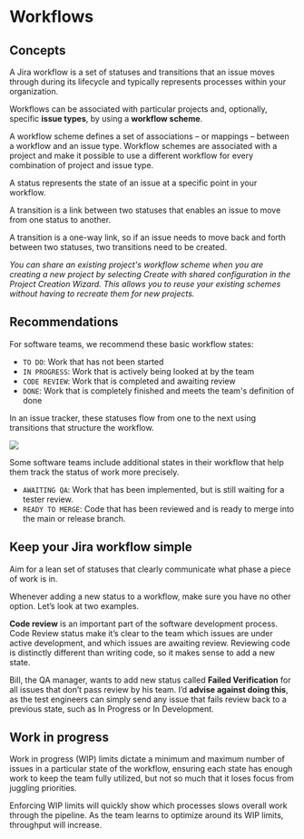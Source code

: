 # Workflows

## Concepts

A Jira workflow is a set of statuses and transitions that an issue moves through during its lifecycle and typically represents processes within your organization. 

Workflows can be associated with particular projects and, optionally, specific **issue types**, by using a **workflow scheme**.

A workflow scheme defines a set of associations – or mappings – between a workflow and an issue type. Workflow schemes are associated with a project and make it possible to use a different workflow for every combination of project and issue type.

A status represents the state of an issue at a specific point in your workflow.

A transition is a link between two statuses that enables an issue to move from one status to another.

A transition is a one-way link, so if an issue needs to move back and forth between two statuses, two transitions need to be created.

*You can share an existing project's workflow scheme when you are creating a new project by selecting Create with shared configuration in the Project Creation Wizard. This allows you to reuse your existing schemes without having to recreate them for new projects.*


## Recommendations

For software teams, we recommend these basic workflow states:

- `TO DO`: Work that has not been started
- `IN PROGRESS`: Work that is actively being looked at by the team
- `CODE REVIEW`: Work that is completed and awaiting review
- `DONE`: Work that is completely finished and meets the team's definition of done

In an issue tracker, these statuses flow from one to the next using transitions that structure the workflow. 

![](https://wac-cdn.atlassian.com/dam/jcr:b05f60d5-04a0-4ef1-b2f6-c329bcbdd068/AgileWorkflow.svg?cdnVersion=1746)

Some software teams include additional states in their workflow that help them track the status of work more precisely.

- `AWAITING QA`: Work that has been implemented, but is still waiting for a tester review.
- `READY TO MERGE`: Code that has been reviewed and is ready to merge into the main or release branch.


## Keep your Jira workflow simple

Aim for a lean set of statuses that clearly communicate what phase a piece of work is in.

Whenever adding a new status to a workflow, make sure you have no other option. Let’s look at two examples.

**Code review** is an important part of the software development process. Code Review status make it’s clear to the team which issues are under active development, and which issues are awaiting review. Reviewing code is distinctly different than writing code, so it makes sense to add a new state.

Bill, the QA manager, wants to add new status called **Failed Verification** for all issues that don’t pass review by his team. I’d **advise against doing this**, as the test engineers can simply send any issue that fails review back to a previous state, such as In Progress or In Development.


## Work in progress

Work in progress (WIP) limits dictate a minimum and maximum number of issues in a particular state of the workflow, ensuring each state has enough work to keep the team fully utilized, but not so much that it loses focus from juggling priorities. 

Enforcing WIP limits will quickly show which processes slows overall work through the pipeline. As the team learns to optimize around its WIP limits, throughput will increase.